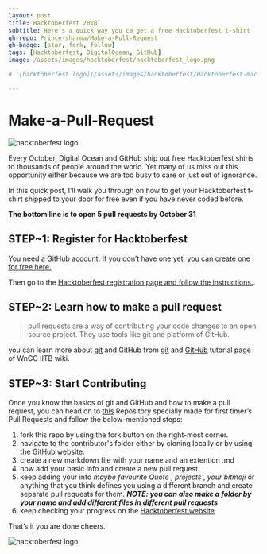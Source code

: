```yaml
---
layout: post
title: Hacktoberfest 2018
subtitle: Here's a quick way you ca get a free Hacktoberfest t-shirt 
gh-repo: Prince-sharma/Make-a-Pull-Request
gh-badge: [star, fork, follow]
tags: [Hacktoberfest, DigitalOcean, GitHub]
image: /assets/images/hacktoberfest/hacktoberfest_logo.png

# ![hacktoberfest logo](/assets/images/hacktoberfest/Hacktoberfest-mac.png "Logo Title Text 1")

---
```


# Make-a-Pull-Request


![hacktoberfest logo](/assets/images/hacktoberfest/hacktober-transparent.png "Logo Title Text 1")

Every October, Digital Ocean and GitHub ship out free Hacktoberfest shirts to thousands of people around the world.
Yet many of us miss out this opportunity either because we are too busy to care or just out of ignorance.

In this quick post, I’ll walk you through on how to get your Hacktoberfest t-shirt shipped to your door for free even if you have never coded before.


**The bottom line is to open 5 pull requests by October 31**

## STEP~1: Register for Hacktoberfest

You need a GitHub account. If you don’t have one yet, [ you can create one for free here.](https://github.com/join)

Then go to the [Hacktoberfest registration page and follow the instructions.](https://hacktoberfest.digitalocean.com/sign_up/register).

## STEP~2: Learn how to make a pull request

> pull requests are a way of contributing your code changes to an open source project. They use tools like git and platform of GitHub.

you can learn more about [git](https://wncc-iitb.org/wiki/index.php/Git) and GitHub from [git](https://wncc-iitb.org/wiki/index.php/Git_Tutorial) and [GitHub](https://wncc-iitb.org/wiki/index.php/Github-tutorial) tutorial page of WnCC IITB wiki.

## STEP~3: Start Contributing

Once you know the basics of git and GitHub and how to make a pull request, you can head on to [this](https://github.com/Prince-sharma/Make-a-Pull-Request) Repository specially made for first timer’s Pull Requests and follow the below-mentioned steps:

1. fork this repo by using the fork button on the right-most corner.
2. navigate to the contributor's folder either by cloning locally or by using the GitHub website.
3. create a new markdown file with your name and an extention .md
4. now add your basic info and create a new pull request 
5. keep adding your info _maybe favourite Quote_ , _projects_ , _your bitmoji_ or anything that you think defines you using a different branch and create separate pull requests for them.
**_NOTE: you can also make a folder by your name and add different files in different pull requests_**
6. keep checking your progress on the [Hacktoberfest website](https://hacktoberfest.digitalocean.com/)

That’s it you are done cheers.

![hacktoberfest logo](/assets/images/hacktoberfest/Hacktoberfest-mac.png "Logo Title Text 1")
 

